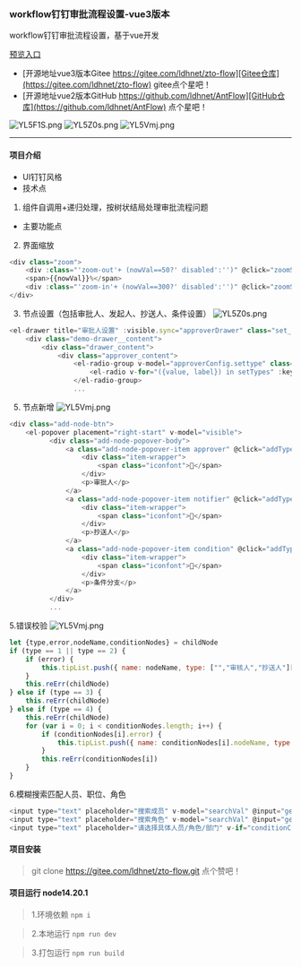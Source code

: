 ### workflow钉钉审批流程设置-vue3版本

workflow钉钉审批流程设置，基于vue开发 

[预览入口](http://117.72.70.166/zto-flow/dist/)

-  [开源地址vue3版本Gitee https://gitee.com/ldhnet/zto-flow][Gitee仓库](https://gitee.com/ldhnet/zto-flow) gitee点个星吧！
-  [开源地址vue2版本GitHub https://github.com/ldhnet/AntFlow][GitHub仓库](https://github.com/ldhnet/AntFlow) 点个星吧！
 
   
![YL5F1S.png](https://s1.ax1x.com/2020/05/22/YL5F1S.png)
![YL5Z0s.png](https://s1.ax1x.com/2020/05/22/YL5Z0s.png)
![YL5Vmj.png](https://s1.ax1x.com/2020/05/22/YL5Vmj.png)

-------------------
 

#### 项目介绍
- UI钉钉风格
- 技术点
1. 组件自调用+递归处理，按树状结局处理审批流程问题
- 主要功能点
2. 界面缩放 
```javascript
<div class="zoom">
	<div :class="'zoom-out'+ (nowVal==50?' disabled':'')" @click="zoomSize(1)"></div>
    <span>{{nowVal}}%</span>
    <div :class="'zoom-in'+ (nowVal==300?' disabled':'')" @click="zoomSize(2)"></div>
</div>
```
3. 节点设置（包括审批人、发起人、抄送人、条件设置）
![YL5Z0s.png](https://s1.ax1x.com/2020/05/22/YL5Z0s.png)
```javascript
<el-drawer title="审批人设置" :visible.sync="approverDrawer" class="set_promoter" :show-close="false" :size="550" :before-close="saveApprover"> 
    <div class="demo-drawer__content">
        <div class="drawer_content">
            <div class="approver_content">
                <el-radio-group v-model="approverConfig.settype" class="clear" @change="changeType">
                    <el-radio v-for="({value, label}) in setTypes" :key="value" :label="value">{{label}}</el-radio>
                </el-radio-group>
                ...
```
5. 节点新增
![YL5Vmj.png](https://s1.ax1x.com/2020/05/22/YL5Vmj.png)
```javascript
<div class="add-node-btn">
    <el-popover placement="right-start" v-model="visible">
          <div class="add-node-popover-body">
              <a class="add-node-popover-item approver" @click="addType(1)">
                  <div class="item-wrapper">
                      <span class="iconfont"></span>
                  </div>
                  <p>审批人</p>
              </a>
              <a class="add-node-popover-item notifier" @click="addType(2)">
                  <div class="item-wrapper">
                      <span class="iconfont"></span>
                  </div>
                  <p>抄送人</p>
              </a>
              <a class="add-node-popover-item condition" @click="addType(4)">
                  <div class="item-wrapper">
                      <span class="iconfont"></span>
                  </div>
                  <p>条件分支</p>
              </a>
          </div>
          ...
```
5.错误校验
![YL5Vmj.png](https://s1.ax1x.com/2020/05/22/YL5Vmj.png)
```javascript
let {type,error,nodeName,conditionNodes} = childNode
if (type == 1 || type == 2) {
    if (error) {
        this.tipList.push({ name: nodeName, type: ["","审核人","抄送人"][type] })
    }
    this.reErr(childNode)
} else if (type == 3) {
    this.reErr(childNode)
} else if (type == 4) {
    this.reErr(childNode)
    for (var i = 0; i < conditionNodes.length; i++) {
        if (conditionNodes[i].error) {
            this.tipList.push({ name: conditionNodes[i].nodeName, type: "条件" })
        }
        this.reErr(conditionNodes[i])
    }
}
```
6.模糊搜索匹配人员、职位、角色
```javascript
<input type="text" placeholder="搜索成员" v-model="searchVal" @input="getDebounceData($event,activeName)">
<input type="text" placeholder="搜索角色" v-model="searchVal" @input="getDebounceData($event,2)">
<input type="text" placeholder="请选择具体人员/角色/部门" v-if="conditionConfig.nodeUserList.length == 0" @click="addConditionRole">
```
#### 项目安装

> git clone https://gitee.com/ldhnet/zto-flow.git 点个赞吧！

#### 项目运行 node14.20.1
> 1.环境依赖  `npm i`

> 2.本地运行 `npm run dev` 

> 3.打包运行 `npm run build` 
